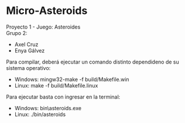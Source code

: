 # Micro-Asteroids
Proyecto 1 - Juego: Asteroides <br>
Grupo 2:
* Axel Cruz
* Enya Gálvez <br>

Para compilar, deberá ejecutar un comando distinto dependideno de su sistema operativo:
* Windows: mingw32-make -f build/Makefile.win
* Linux: make -f build/Makefile.linux

Para ejecutar basta con ingresar en la terminal:
* Windows: bin\asteroids.exe
* Linux: ./bin/asteroids